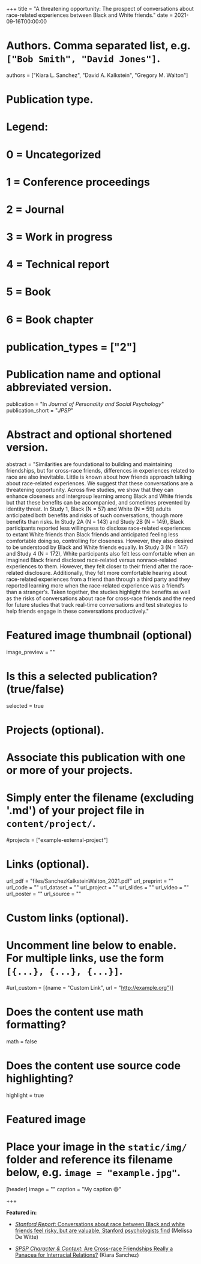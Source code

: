 +++
title = "A threatening opportunity: The prospect of conversations about race-related experiences between Black and White friends."
date = 2021-09-16T00:00:00

# Authors. Comma separated list, e.g. `["Bob Smith", "David Jones"]`.
authors = ["Kiara L. Sanchez", "David A. Kalkstein", "Gregory M. Walton"]

# Publication type.
# Legend:
# 0 = Uncategorized
# 1 = Conference proceedings
# 2 = Journal
# 3 = Work in progress
# 4 = Technical report
# 5 = Book
# 6 = Book chapter
# publication_types = ["2"]

# Publication name and optional abbreviated version.
publication = "In *Journal of Personality and Social Psychology*"
publication_short = "*JPSP*"

# Abstract and optional shortened version.
abstract = "Similarities are foundational to building and maintaining friendships, but for cross-race friends, differences in experiences related to race are also inevitable. Little is known about how friends approach talking about race-related experiences. We suggest that these conversations are a threatening opportunity. Across five studies, we show that they can enhance closeness and intergroup learning among Black and White friends but that these benefits can be accompanied, and sometimes prevented by identity threat. In Study 1, Black (N = 57) and White (N = 59) adults anticipated both benefits and risks of such conversations, though more benefits than risks. In Study 2A (N = 143) and Study 2B (N = 149), Black participants reported less willingness to disclose race-related experiences to extant White friends than Black friends and anticipated feeling less comfortable doing so, controlling for closeness. However, they also desired to be understood by Black and White friends equally. In Study 3 (N = 147) and Study 4 (N = 172), White participants also felt less comfortable when an imagined Black friend disclosed race-related versus nonrace-related experiences to them. However, they felt closer to their friend after the race-related disclosure. Additionally, they felt more comfortable hearing about race-related experiences from a friend than through a third party and they reported learning more when the race-related experience was a friend’s than a stranger’s. Taken together, the studies highlight the benefits as well as the risks of conversations about race for cross-race friends and the need for future studies that track real-time conversations and test strategies to help friends engage in these conversations productively."

# Featured image thumbnail (optional)
image_preview = ""

# Is this a selected publication? (true/false)
selected = true

# Projects (optional).
#   Associate this publication with one or more of your projects.
#   Simply enter the filename (excluding '.md') of your project file in `content/project/`.
#projects = ["example-external-project"]

# Links (optional).
url_pdf = "files/SanchezKalksteinWalton_2021.pdf"
url_preprint = ""
url_code = ""
url_dataset = ""
url_project = ""
url_slides = ""
url_video = ""
url_poster = ""
url_source = ""

# Custom links (optional).
#   Uncomment line below to enable. For multiple links, use the form `[{...}, {...}, {...}]`.
#url_custom = [{name = "Custom Link", url = "http://example.org"}]

# Does the content use math formatting?
math = false

# Does the content use source code highlighting?
highlight = true

# Featured image
# Place your image in the `static/img/` folder and reference its filename below, e.g. `image = "example.jpg"`.
[header]
image = ""
caption = "My caption :smile:"

+++

**Featured in:**
- [*Stanford Report*: Conversations about race between Black and white friends feel risky, but are valuable, Stanford psychologists find](https://news.stanford.edu/press-releases/2021/09/20/conversations-ral-risky-valuable/) (Melissa De Witte)

- [*SPSP Character & Context*: Are Cross-race Friendships Really a Panacea for Interracial Relations?](https://spsp.org/news-center/character-context-blog/are-cross-race-friendships-really-panacea-interracial-relations) (Kiara Sanchez)
